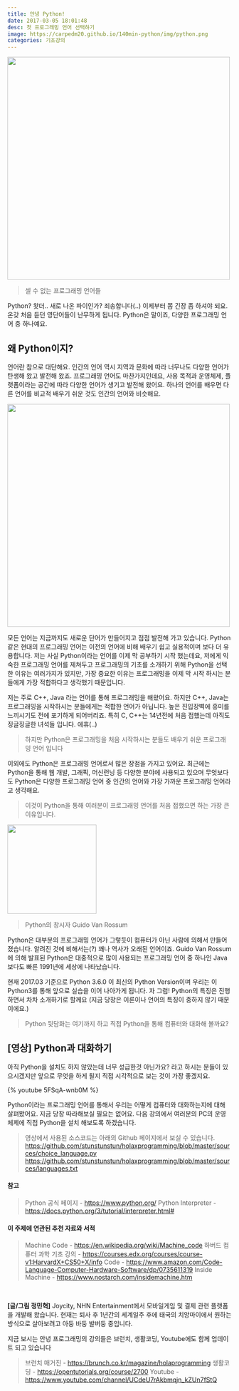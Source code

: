 ```yaml
---
title: 안녕 Python!
date: 2017-03-05 18:01:48
desc: 첫 프로그래밍 언어 선택하기
image: https://carpedm20.github.io/140min-python/img/python.png
categories: 기초강의
---
```


<img src="http://www.industryconnect.co.nz/wp-content/uploads/2015/09/prog-languages.png" width="500">

> 셀 수 없는 프로그래밍 언어들

Python? 왓더.. 새로 나온 파이인가? 죄송합니다(..) 이제부터 쫌 긴장 좀 하셔야 되요. 온갖 처음 듣던 영단어들이 난무하게 됩니다. Python은 말이죠, 다양한 프로그래밍 언어 중 하나예요.

## 왜 Python이지?

언어란 참으로 대단해요. 인간의 언어 역시 지역과 문화에 따라 너무나도 다양한 언어가 탄생해 왔고 발전해 왔죠. 프로그래밍 언어도 마찬가지인데요, 사용 목적과 운영체제, 플랫폼이라는 공간에 따라 다양한 언어가 생기고 발전해 왔어요. 하나의 언어를 배우면 다른 언어를 비교적 배우기 쉬운 것도 인간의 언어와 비슷해요.

<img src='http://carpedm20.github.io/140min-python/img/python.png' width='500' />

모든 언어는 지금까지도 새로운 단어가 만들어지고 점점 발전해 가고 있습니다. Python같은 현대의 프로그래밍 언어는 이전의 언어에 비해 배우기 쉽고 실용적이며 보다 더 유용합니다. 저는 사실 Python이라는 언어를 이제 막 공부하기 시작 했는데요, 저에게 익숙한 프로그래밍 언어를 제쳐두고 프로그래밍의 기초를 소개하기 위해 Python을 선택한 이유는 여러가지가 있지만, 가장 중요한 이유는 프로그래밍을 이제 막 시작 하시는 분들에게 가장 적합하다고 생각했기 때문입니다.

저는 주로 C++, Java 라는 언어를 통해 프로그래밍을 해왔어요. 하지만 C++, Java는 프로그래밍을 시작하시는 분들에게는 적합한 언어가 아닙니다. 높은 진입장벽에 흥미를 느끼시기도 전에 포기하게 되어버리죠. 특히 C, C++는 14년전에 처음 접했는데 아직도 징글징글한 녀석들 입니다. 에휴(..)

> 하지만 Python은 프로그래밍을 처음 시작하시는 분들도 배우기 쉬운 프로그래밍 언어 입니다

이외에도 Python은 프로그래밍 언어로서 많은 장점을 가지고 있어요. 최근에는 Python을 통해 웹 개발, 그래픽, 머신런닝 등 다양한 분야에 사용되고 있으며 무엇보다도 Python은 다양한 프로그래밍 언어 중 인간의 언어와 가장 가까운 프로그래밍 언어라고 생각해요.

> 이것이 Python을 통해 여러분이 프로그래밍 언어를 처음 접했으면 하는 가장 큰 이유입니다.

<img src='https://tctechcrunch2011.files.wordpress.com/2012/12/dropbox-rossum.png?w=200' width='200' />

> Python의 창시자 Guido Van Rossum

Python은 대부분의 프로그래밍 언어가 그렇듯이 컴퓨터가 아닌 사람에 의해서 만들어졌습니다. 알려진 것에 비해서는(?) 꽤나 역사가 오래된 언어이죠. Guido Van Rossum에 의해 발표된 Python은 대중적으로 많이 사용되는 프로그래밍 언어 중 하나인 Java보다도 빠른 1991년에 세상에 나타났습니다.

현재 2017.03 기준으로 Python 3.6.0 이 최신의 Python Version이며 우리는 이 Python3를 통해 앞으로 실습을 이어 나아가게 됩니다. 자 그럼! Python의 특징은 진행하면서 차차 소개하기로 할께요 (지금 당장은 이론이나 언어의 특징이 중하지 않기 때문이에요.)

> Python 뒷담화는 여기까지 하고 직접 Python을 통해 컴퓨터와 대화해 볼까요?

## [영상] Python과 대화하기

아직 Python을 설치도 하지 않았는데 너무 성급한것 아닌가요? 라고 하시는 분들이 있으시겠지만 앞으로 무엇을 하게 될지 직접 시각적으로 보는 것이 가장 좋겠지요.

{% youtube 5FSqA-wnb0M %}

Python이라는 프로그래밍 언어를 통해서 우리는 어떻게 컴퓨터와 대화하는지에 대해 살펴봤어요. 지금 당장 따라해보실 필요는 없어요. 다음 강의에서 여러분의 PC의 운영체제에 직접 Python을 설치 해보도록 하겠습니다.

> 영상에서 사용된 소스코드는 아래의 Github 페이지에서 보실 수 있습니다.
https://github.com/stunstunstun/holaxprogramming/blob/master/sources/choice_language.py
https://github.com/stunstunstun/holaxprogramming/blob/master/sources/languages.txt

#### 참고

> Python 공식 페이지 - https://www.python.org/
Python Interpreter - https://docs.python.org/3/tutorial/interpreter.html#

#### 이 주제에 연관된 추천 자료와 서적

> Machine Code - https://en.wikipedia.org/wiki/Machine_code
하버드 컴퓨터 과학 기초 강의 - https://courses.edx.org/courses/course-v1:HarvardX+CS50+X/info
Code - https://www.amazon.com/Code-Language-Computer-Hardware-Software/dp/0735611319
Inside Machine - https://www.nostarch.com/insidemachine.htm

<br>

**[글/그림 정민혁]**
Joycity, NHN Entertainment에서 모바일게임 및 결제 관련 플랫폼을 개발해 왔습니다. 현재는 퇴사 후 1년간의 세계일주 후에 태국의 치앙마이에서 원하는 방식으로 살아보려고 아둥 바둥 발버둥 중입니다.

지금 보시는 안녕 프로그래밍의 강의들은 브런치, 생활코딩, Youtube에도 함께 업데이트 되고 있습니다
> 브런치 매거진 - https://brunch.co.kr/magazine/holaprogramming
생활코딩 - https://opentutorials.org/course/2700
Youtube - https://www.youtube.com/channel/UCdeU7rAkbmqjn_kZUn7fStQ
